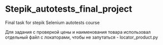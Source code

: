 # Stepik_autotests_final_project
Final task for stepik Selenium autotests course 



Для задания с проверкой цены и наименования товара использовал отдельный файл с локаторами, чтобы не запутаться - locator_product.py 
